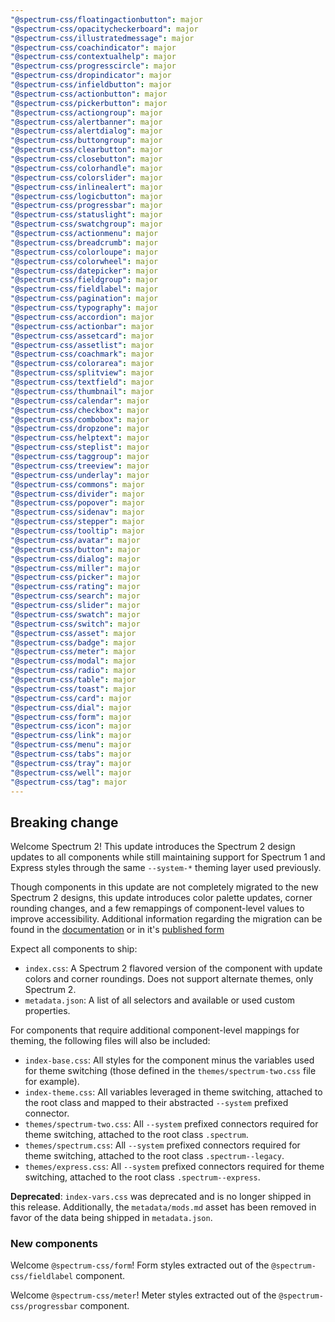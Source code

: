 ```yaml
---
"@spectrum-css/floatingactionbutton": major
"@spectrum-css/opacitycheckerboard": major
"@spectrum-css/illustratedmessage": major
"@spectrum-css/coachindicator": major
"@spectrum-css/contextualhelp": major
"@spectrum-css/progresscircle": major
"@spectrum-css/dropindicator": major
"@spectrum-css/infieldbutton": major
"@spectrum-css/actionbutton": major
"@spectrum-css/pickerbutton": major
"@spectrum-css/actiongroup": major
"@spectrum-css/alertbanner": major
"@spectrum-css/alertdialog": major
"@spectrum-css/buttongroup": major
"@spectrum-css/clearbutton": major
"@spectrum-css/closebutton": major
"@spectrum-css/colorhandle": major
"@spectrum-css/colorslider": major
"@spectrum-css/inlinealert": major
"@spectrum-css/logicbutton": major
"@spectrum-css/progressbar": major
"@spectrum-css/statuslight": major
"@spectrum-css/swatchgroup": major
"@spectrum-css/actionmenu": major
"@spectrum-css/breadcrumb": major
"@spectrum-css/colorloupe": major
"@spectrum-css/colorwheel": major
"@spectrum-css/datepicker": major
"@spectrum-css/fieldgroup": major
"@spectrum-css/fieldlabel": major
"@spectrum-css/pagination": major
"@spectrum-css/typography": major
"@spectrum-css/accordion": major
"@spectrum-css/actionbar": major
"@spectrum-css/assetcard": major
"@spectrum-css/assetlist": major
"@spectrum-css/coachmark": major
"@spectrum-css/colorarea": major
"@spectrum-css/splitview": major
"@spectrum-css/textfield": major
"@spectrum-css/thumbnail": major
"@spectrum-css/calendar": major
"@spectrum-css/checkbox": major
"@spectrum-css/combobox": major
"@spectrum-css/dropzone": major
"@spectrum-css/helptext": major
"@spectrum-css/steplist": major
"@spectrum-css/taggroup": major
"@spectrum-css/treeview": major
"@spectrum-css/underlay": major
"@spectrum-css/commons": major
"@spectrum-css/divider": major
"@spectrum-css/popover": major
"@spectrum-css/sidenav": major
"@spectrum-css/stepper": major
"@spectrum-css/tooltip": major
"@spectrum-css/avatar": major
"@spectrum-css/button": major
"@spectrum-css/dialog": major
"@spectrum-css/miller": major
"@spectrum-css/picker": major
"@spectrum-css/rating": major
"@spectrum-css/search": major
"@spectrum-css/slider": major
"@spectrum-css/swatch": major
"@spectrum-css/switch": major
"@spectrum-css/asset": major
"@spectrum-css/badge": major
"@spectrum-css/meter": major
"@spectrum-css/modal": major
"@spectrum-css/radio": major
"@spectrum-css/table": major
"@spectrum-css/toast": major
"@spectrum-css/card": major
"@spectrum-css/dial": major
"@spectrum-css/form": major
"@spectrum-css/icon": major
"@spectrum-css/link": major
"@spectrum-css/menu": major
"@spectrum-css/tabs": major
"@spectrum-css/tray": major
"@spectrum-css/well": major
"@spectrum-css/tag": major
---
```


## Breaking change

Welcome Spectrum 2! This update introduces the Spectrum 2 design updates to all components while still maintaining support for Spectrum 1 and Express styles through the same `--system-*` theming layer used previously.

Though components in this update are not completely migrated to the new Spectrum 2 designs, this update introduces color palette updates, corner rounding changes, and a few remappings of component-level values to improve accessibility. Additional information regarding the migration can be found in the [documentation](.storybook/guides/s2_migration.mdx) or in it's [published form](https://pr-2786--spectrum-css.netlify.app/?path=/docs/guides-migration-guide--docs)

Expect all components to ship:

- `index.css`: A Spectrum 2 flavored version of the component with update colors and corner roundings. Does not support alternate themes, only Spectrum 2.
- `metadata.json`: A list of all selectors and available or used custom properties.

For components that require additional component-level mappings for theming, the following files will also be included:

- `index-base.css`: All styles for the component minus the variables used for theme switching (those defined in the `themes/spectrum-two.css` file for example).
- `index-theme.css`: All variables leveraged in theme switching, attached to the root class and mapped to their abstracted `--system` prefixed connector.
- `themes/spectrum-two.css`: All `--system` prefixed connectors required for theme switching, attached to the root class `.spectrum`.
- `themes/spectrum.css`: All `--system` prefixed connectors required for theme switching, attached to the root class `.spectrum--legacy`.
- `themes/express.css`: All `--system` prefixed connectors required for theme switching, attached to the root class `.spectrum--express`.

**Deprecated**: `index-vars.css` was deprecated and is no longer shipped in this release. Additionally, the `metadata/mods.md` asset has been removed in favor of the data being shipped in `metadata.json`.

### New components

Welcome `@spectrum-css/form`! Form styles extracted out of the `@spectrum-css/fieldlabel` component.

Welcome `@spectrum-css/meter`! Meter styles extracted out of the `@spectrum-css/progressbar` component.
